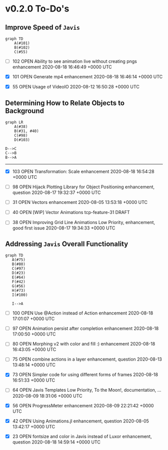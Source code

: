 # v0.2.0 To-Do's

## Improve Speed of `Javis`

```mermaid
graph TD
    A(#101)
    B(#102)
    C(#55)

```

- [ ] 102	OPEN	Ability to see animation live without creating pngs	enhancement	2020-08-18 16:46:49 +0000 UTC

- [x] 101	OPEN	Generate mp4	enhancement	2020-08-18 16:46:14 +0000 UTC

- [x] 55	OPEN	Usage of VideoIO		2020-08-12 16:50:28 +0000 UTC



## Determining How to Relate Objects to Background

```mermaid
graph LR
    A(#38)
    B(#31, #40)
    C(#98)
    D(#103)

D-->C
C-->B
B-->A

```

---

- [X] 103	OPEN	Transformation: Scale	enhancement	2020-08-18 16:54:28 +0000 UTC

- [ ] 98	OPEN	Hijack Plotting Library for Object Positioning	enhancement, question	2020-08-17 19:32:37 +0000 UTC

- [ ] 31	OPEN	Vectors	enhancement	2020-08-05 13:53:18 +0000 UTC

- [ ] 40	OPEN [WIP] Vector Animations	tcp-feature-31	DRAFT

- [ ] 38	OPEN	Improving Grid Line Animations	Low Priority, enhancement, good first issue	2020-08-17 19:34:33 +0000 UTC

## Addressing `Javis` Overall Functionality

```mermaid
graph TD
   A(#75)
   B(#80)
   C(#97)
   D(#23)
   E(#64)
   F(#42)
   G(#56)
   H(#73)
   I(#100)

   I-->A
```

- [ ] 100	OPEN	Use @Action instead of Action	enhancement	2020-08-18 17:01:07 +0000 UTC

- [ ] 97	OPEN	Animation persist after completion	enhancement	2020-08-18 17:00:50 +0000 UTC

- [ ] 80	OPEN	Morphing v2 with color and fill :)	enhancement	2020-08-18 16:43:05 +0000 UTC

- [ ] 75	OPEN	combine actions in a layer	enhancement, question	2020-08-13 13:48:14 +0000 UTC

- [x] 73	OPEN	Simpler code for using different forms of frames		2020-08-18 16:51:33 +0000 UTC

- [ ] 64	OPEN	Javis Templates	Low Priority, To the Moon!, documentation, …	2020-08-09 18:31:06 +0000 UTC

- [x] 56	OPEN	ProgressMeter	enhancement	2020-08-09 22:21:42 +0000 UTC

- [x] 42	OPEN	Using Animations.jl	enhancement, question	2020-08-05 13:42:17 +0000 UTC

- [x] 23	OPEN	fontsize and color in Javis instead of Luxor	enhancement, question	2020-08-18 14:59:14 +0000 UTC


<!--stackedit_data:
eyJoaXN0b3J5IjpbLTEyNjM1MTc0MTZdfQ==
-->
